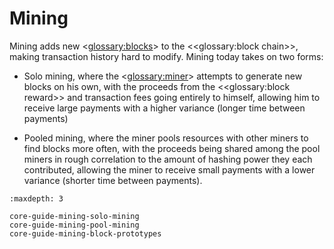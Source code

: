 # Mining

Mining adds new <<glossary:blocks>> to the <<glossary:block chain>>, making transaction history hard to modify.  Mining today takes on two forms:

* Solo mining, where the <<glossary:miner>> attempts to generate new blocks on his own, with the proceeds from the <<glossary:block reward>> and transaction fees going entirely to himself, allowing him to receive large payments with a higher variance (longer time between payments)

* Pooled mining, where the miner pools resources with other miners to find blocks more often, with the proceeds being shared among the pool miners in rough correlation to the amount of hashing power they each contributed, allowing the miner to receive small payments with a lower variance (shorter time between payments).

```{toctree}
:maxdepth: 3

core-guide-mining-solo-mining
core-guide-mining-pool-mining
core-guide-mining-block-prototypes
```
